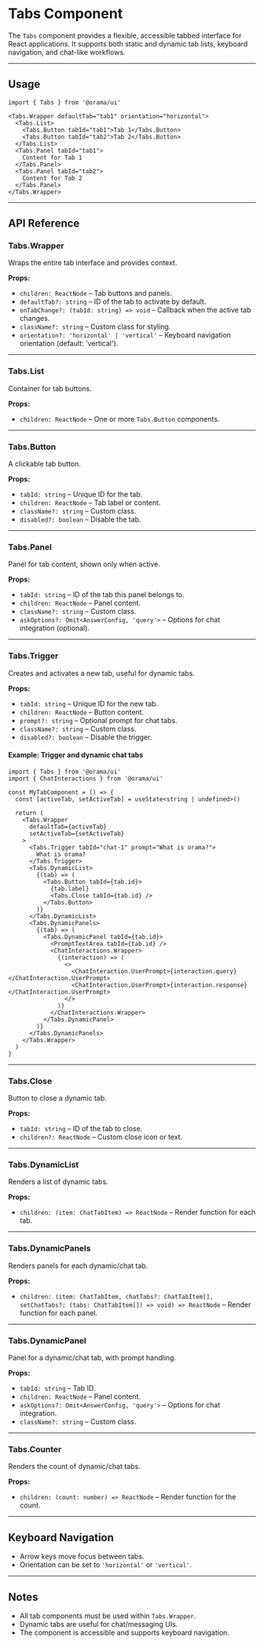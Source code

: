 # Tabs Component

The `Tabs` component provides a flexible, accessible tabbed interface for React applications. It supports both static and dynamic tab lists, keyboard navigation, and chat-like workflows.

---

## Usage

```tsx
import { Tabs } from '@orama/ui'

<Tabs.Wrapper defaultTab="tab1" orientation="horizontal">
  <Tabs.List>
    <Tabs.Button tabId="tab1">Tab 1</Tabs.Button>
    <Tabs.Button tabId="tab2">Tab 2</Tabs.Button>
  </Tabs.List>
  <Tabs.Panel tabId="tab1">
    Content for Tab 1
  </Tabs.Panel>
  <Tabs.Panel tabId="tab2">
    Content for Tab 2
  </Tabs.Panel>
</Tabs.Wrapper>
```

---

## API Reference

### Tabs.Wrapper

Wraps the entire tab interface and provides context.

**Props:**
- `children: ReactNode` – Tab buttons and panels.
- `defaultTab?: string` – ID of the tab to activate by default.
- `onTabChange?: (tabId: string) => void` – Callback when the active tab changes.
- `className?: string` – Custom class for styling.
- `orientation?: 'horizontal' | 'vertical'` – Keyboard navigation orientation (default: 'vertical').

---

### Tabs.List

Container for tab buttons.

**Props:**
- `children: ReactNode` – One or more `Tabs.Button` components.

---

### Tabs.Button

A clickable tab button.

**Props:**
- `tabId: string` – Unique ID for the tab.
- `children: ReactNode` – Tab label or content.
- `className?: string` – Custom class.
- `disabled?: boolean` – Disable the tab.

---

### Tabs.Panel

Panel for tab content, shown only when active.

**Props:**
- `tabId: string` – ID of the tab this panel belongs to.
- `children: ReactNode` – Panel content.
- `className?: string` – Custom class.
- `askOptions?: Omit<AnswerConfig, 'query'>` – Options for chat integration (optional).

---

### Tabs.Trigger

Creates and activates a new tab, useful for dynamic tabs.

**Props:**
- `tabId: string` – Unique ID for the new tab.
- `children: ReactNode` – Button content.
- `prompt?: string` – Optional prompt for chat tabs.
- `className?: string` – Custom class.
- `disabled?: boolean` – Disable the trigger.

#### Example: Trigger and dynamic chat tabs

```tsx
import { Tabs } from '@orama/ui'
import { ChatInteractions } from '@orama/ui'

const MyTabComponent = () => {
  const [activeTab, setActiveTab] = useState<string | undefined>()

  return (
    <Tabs.Wrapper
      defaultTab={activeTab}
      setActiveTab={setActiveTab}
    >
      <Tabs.Trigger tabId="chat-1" prompt="What is orama?">
        What is orama?
      </Tabs.Trigger>
      <Tabs.DynamicList>
        {(tab) => (
          <Tabs.Button tabId={tab.id}>
            {tab.label}
            <Tabs.Close tabId={tab.id} />
          </Tabs.Button>
        )}
      </Tabs.DynamicList>
      <Tabs.DynamicPanels>
        {(tab) => (
          <Tabs.DynamicPanel tabId={tab.id}>
            <PromptTextArea tabId={tab.id} />
            <ChatInteractions.Wrapper>
              {(interaction) => (
                <>
                  <ChatInteraction.UserPrompt>{interaction.query}</ChatInteraction.UserPrompt>
                  <ChatInteraction.UserPrompt>{interaction.response}</ChatInteraction.UserPrompt>
                </>
              )}
            </ChatInteractions.Wrapper>
          </Tabs.DynamicPanel>
        )}
      </Tabs.DynamicPanels>
    </Tabs.Wrapper>
  )
}
```

---

### Tabs.Close

Button to close a dynamic tab.

**Props:**
- `tabId: string` – ID of the tab to close.
- `children?: ReactNode` – Custom close icon or text.

---

### Tabs.DynamicList

Renders a list of dynamic tabs.

**Props:**
- `children: (item: ChatTabItem) => ReactNode` – Render function for each tab.

---

### Tabs.DynamicPanels

Renders panels for each dynamic/chat tab.

**Props:**
- `children: (item: ChatTabItem, chatTabs?: ChatTabItem[], setChatTabs?: (tabs: ChatTabItem[]) => void) => ReactNode` – Render function for each panel.

---

### Tabs.DynamicPanel

Panel for a dynamic/chat tab, with prompt handling.

**Props:**
- `tabId: string` – Tab ID.
- `children: ReactNode` – Panel content.
- `askOptions?: Omit<AnswerConfig, 'query'>` – Options for chat integration.
- `className?: string` – Custom class.

---

### Tabs.Counter

Renders the count of dynamic/chat tabs.

**Props:**
- `children: (count: number) => ReactNode` – Render function for the count.

---

## Keyboard Navigation

- Arrow keys move focus between tabs.
- Orientation can be set to `'horizontal'` or `'vertical'`.

---

## Notes

- All tab components must be used within `Tabs.Wrapper`.
- Dynamic tabs are useful for chat/messaging UIs.
- The component is accessible and supports keyboard navigation.
